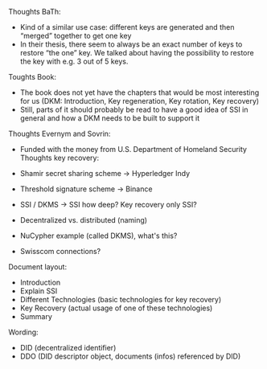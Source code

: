 Thoughts BaTh:
- Kind of a similar use case: different keys are generated and then “merged” together to get one key
- In their thesis, there seem to always be an exact number of keys to restore “the one” key. We talked about having the possibility to restore the key with e.g. 3 out of 5 keys.

Toughts Book:
- The book does not yet have the chapters that would be most interesting for us (DKM: Introduction, Key regeneration, Key rotation, Key recovery)
- Still, parts of it should probably be read to have a good idea of SSI in general and how a DKM needs to be built to support it

Thoughts Evernym and Sovrin:
- Funded with the money from U.S. Department of Homeland Security
Thoughts key recovery:
- Shamir secret sharing scheme -> Hyperledger Indy
- Threshold signature scheme -> Binance

- SSI / DKMS -> SSI how deep? Key recovery only SSI? 
- Decentralized vs. distributed (naming)
- NuCypher example (called DKMS), what's this?
- Swisscom connections?

Document layout:
- Introduction
- Explain SSI 
- Different Technologies (basic technologies for key recovery)
- Key Recovery (actual usage of one of these technologies)
- Summary

Wording:
- DID (decentralized identifier)
- DDO (DID descriptor object, documents (infos) referenced by DID)
